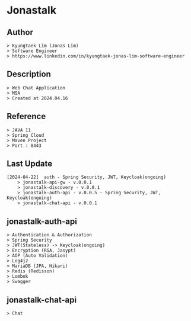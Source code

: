 # Jonastalk

## Author
	> KyungTaek Lim (Jonas Lim)
	> Software Engineer
	> https://www.linkedin.com/in/kyungtaek-jonas-lim-software-engineer

## Description
	> Web Chat Application
	> MSA
	> Created at 2024.04.16

## Reference
	> JAVA 11
	> Spring Cloud
	> Maven Project
	> Port : 8443

## Last Update
	[2024-04-22]  auth - Spring Security, JWT, Keycloak(ongoing)
		> jonastalk-api-gw - v.0.0.1
		> jonastalk-discovery - v.0.0.1
		> jonastalk-auth-api - v.0.0.5 - Spring Security, JWT, Keycloak(ongoing)
		> jonastalk-chat-api - v.0.0.1


## jonastalk-auth-api
	> Authentication & Authorization
	> Spring Security
	> JWT(Stateless) -> Keycloak(ongoing)
	> Encryption (RSA, Jasypt)
	> AOP (Auto Validation)
	> Log4j2
	> MariaDB (JPA, Hikari)
	> Redis (Redisson)
	> Lombok
	> Swagger

## jonastalk-chat-api
	> Chat
